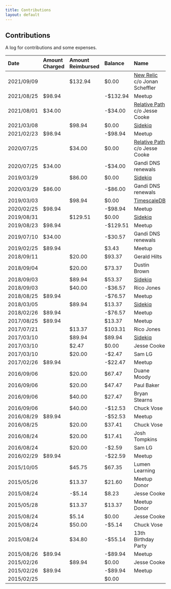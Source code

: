 ```yaml
---
title: Contributions
layout: default
---
```


## Contributions

A log for contributions and some expenses.

| Date       | Amount Charged | Amount Reimbursed | Balance   | Name                                                      |
| :--------- | :------------- | :---------------- | :-------- | :-------------------------------------------------------- |
| 2021/09/09 |                | $132.94           | $0.00     | [New Relic](https://newrelic.com/) c/o Jonan Scheffler    |
| 2021/08/25 | $98.94         |                   | -$132.94  | Meetup
| 2021/08/01 | $34.00         |                   | -$34.00   | [Relative Path](https://relativepath.io/) c/o Jesse Cooke |
| 2021/03/08 |                | $98.94            | $0.00     | [Sidekiq](https://sidekiq.org/)                           |
| 2021/02/23 | $98.94         |                   | -$98.94   | Meetup
| 2020/07/25 |                | $34.00            | $0.00     | [Relative Path](https://relativepath.io/) c/o Jesse Cooke |
| 2020/07/25 | $34.00         |                   | -$34.00   | Gandi DNS renewals                                        |
| 2019/03/29 |                | $86.00            | $0.00     | [Sidekiq](https://sidekiq.org/)                           |
| 2020/03/29 | $86.00         |                   | -$86.00   | Gandi DNS renewals                                        |
| 2019/03/03 |                | $98.94            | $0.00     | [TimescaleDB](https://www.timescale.com)                  |
| 2020/02/25 | $98.94         |                   | -$98.94   | Meetup                                                    |
| 2019/08/31 |                | $129.51           | $0.00     | [Sidekiq](https://sidekiq.org/)                           |
| 2019/08/23 | $98.94         |                   | -$129.51  | Meetup                                                    |
| 2019/07/10 | $34.00         |                   | -$30.57   | Gandi DNS renewals                                        |
| 2019/02/25 | $89.94         |                   | $3.43     | Meetup                                                    |
| 2018/09/11 |                | $20.00            | $93.37    | Gerald Hilts                                              |
| 2018/09/04 |                | $20.00            | $73.37    | Dustin Brown                                              |
| 2018/09/03 |                | $89.94            | $53.37    | [Sidekiq](https://sidekiq.org/)                           |
| 2018/09/03 |                | $40.00            | -$36.57   | Rico Jones                                                |
| 2018/08/25 | $89.94         |                   | -$76.57   | Meetup                                                    |
| 2018/03/05 |                | $89.94            | $13.37    | [Sidekiq](https://sidekiq.org/)                           |
| 2018/02/26 | $89.94         |                   | -$76.57   | Meetup                                                    |
| 2017/08/25 | $89.94         |                   | $13.37    | Meetup                                                    |
| 2017/07/21 |                | $13.37            | $103.31   | Rico Jones                                                |
| 2017/03/10 |                | $89.94            | $89.94    | [Sidekiq](https://sidekiq.org/)                           |
| 2017/03/10 |                | $2.47             | $0.00     | Jesse Cooke                                               |
| 2017/03/10 |                | $20.00            | -$2.47    | Sam LG                                                    |
| 2017/02/26 | $89.94         |                   | -$22.47   | Meetup                                                    |
| 2016/09/06 |                | $20.00            | $67.47    | Duane Moody                                               |
| 2016/09/06 |                | $20.00            | $47.47    | Paul Baker                                                |
| 2016/09/06 |                | $40.00            | $27.47    | Bryan Stearns                                             |
| 2016/09/06 |                | $40.00            | -$12.53   | Chuck Vose                                                |
| 2016/08/29 | $89.94         |                   | -$52.53   | Meetup                                                    |
| 2016/08/25 |                | $20.00            | $37.41    | Chuck Vose                                                |
| 2016/08/24 |                | $20.00            | $17.41    | Josh Tompkins                                             |
| 2016/08/24 |                | $20.00            | -$2.59    | Sam LG                                                    |
| 2016/02/29 | $89.94         |                   | -$22.59   | Meetup                                                    |
| 2015/10/05 |                | $45.75            | $67.35    | Lumen Learning                                            |
| 2015/05/26 |                | $13.37            | $21.60    | Meetup Donor                                              |
| 2015/08/24 |                | -$5.14            | $8.23     | Jesse Cooke                                               |
| 2015/05/28 |                | $13.37            | $13.37    | Meetup Donor                                              |
| 2015/08/24 |                | $5.14             | $0.00     | Jesse Cooke                                               |
| 2015/08/24 |                | $50.00            | -$5.14    | Chuck Vose                                                |
| 2015/08/24 |                | $34.80            | -$55.14   | 13th Birthday Party                                       |
| 2015/08/26 | $89.94         |                   | -$89.94   | Meetup                                                    |
| 2015/02/26 |                | $89.94            | $0.00     | Jesse Cooke                                               |
| 2015/02/26 | $89.94         |                   | -$89.94   | Meetup                                                    |
| 2015/02/25 |                |                   | $0.00     |                                                           |
